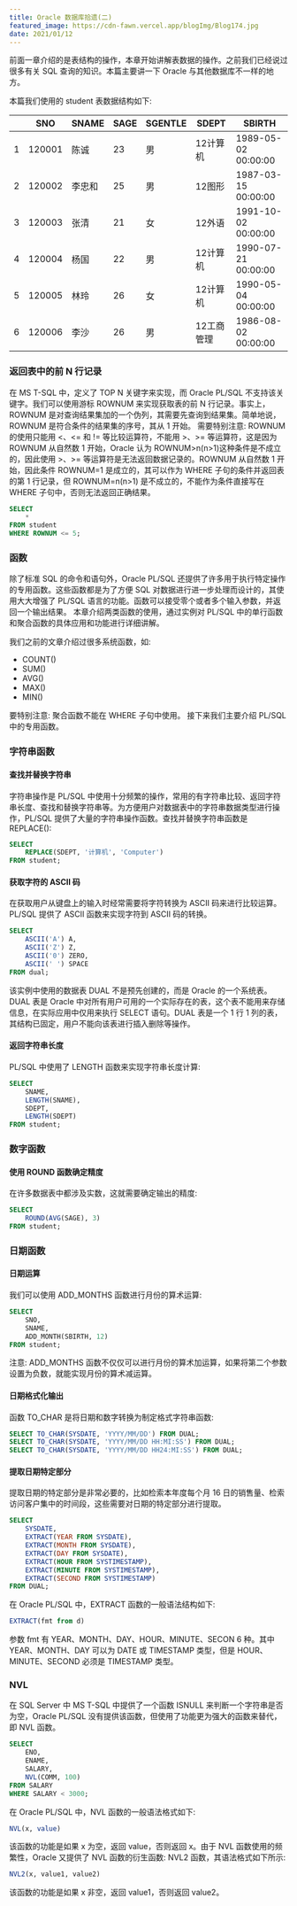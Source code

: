 ```yaml
---
title: Oracle 数据库拾遗(二)
featured_image: https://cdn-fawn.vercel.app/blogImg/Blog174.jpg
date: 2021/01/12
---
```


前面一章介绍的是表结构的操作，本章开始讲解表数据的操作。之前我们已经说过很多有关 SQL 查询的知识。本篇主要讲一下 Oracle 与其他数据库不一样的地方。

本篇我们使用的 student 表数据结构如下: 

|   | SNO    | SNAME  | SAGE | SGENTLE | SDEPT      | SBIRTH              |
|---|--------|--------|------|---------|------------|---------------------|
| 1 | 120001 | 陈诚   | 23   | 男      | 12计算机 | 1989-05-02 00:00:00 |
| 2 | 120002 | 李忠和 | 25   | 男      | 12图形     | 1987-03-15 00:00:00 |
| 3 | 120003 | 张清   | 21   | 女      | 12外语     | 1991-10-02 00:00:00 |
| 4 | 120004 | 杨国   | 22   | 男      | 12计算机 | 1990-07-21 00:00:00 |
| 5 | 120005 | 林玲   | 26   | 女      | 12计算机   | 1990-05-04 00:00:00 |
| 6 | 120006 | 李沙   | 26   | 男      | 12工商管理 | 1986-08-02 00:00:00 |

### 返回表中的前 N 行记录
在 MS T-SQL 中，定义了 TOP N 关键字来实现，而 Oracle PL/SQL 不支持该关键字。我们可以使用游标 ROWNUM 来实现获取表的前 N 行记录。事实上，ROWNUM 是对查询结果集加的一个伪列，其需要先查询到结果集。简单地说，ROWNUM 是符合条件的结果集的序号，其从 1 开始。
需要特别注意: ROWNUM 的使用只能用 <、<= 和 != 等比较运算符，不能用 >、>= 等运算符，这是因为 ROWNUM 从自然数 1 开始，Oracle 认为 ROWNUM>n(n>1)这种条件是不成立的，因此使用 >、>= 等运算符是无法返回数据记录的。ROWNUM 从自然数 1 开始，因此条件 ROWNUM=1 是成立的，其可以作为 WHERE 子句的条件并返回表的第 1 行记录，但 ROWNUM=n(n>1) 是不成立的，不能作为条件直接写在 WHERE 子句中，否则无法返回正确结果。
``` sql
SELECT 
    *
FROM student
WHERE ROWNUM <= 5;
```

### 函数
除了标准 SQL 的命令和语句外，Oracle PL/SQL 还提供了许多用于执行特定操作的专用函数。这些函数都是为了方便 SQL 对数据进行进一步处理而设计的，其使用大大增强了 PL/SQL 语言的功能。函数可以接受零个或者多个输入参数，并返回一个输出结果。
本章介绍两类函数的使用，通过实例对 PL/SQL 中的单行函数和聚合函数的具体应用和功能进行详细讲解。

我们之前的文章介绍过很多系统函数，如: 
- COUNT()
- SUM()
- AVG()
- MAX()
- MIN()

要特别注意: 聚合函数不能在 WHERE 子句中使用。
接下来我们主要介绍 PL/SQL 中的专用函数。

### 字符串函数
#### 查找并替换字符串
字符串操作是 PL/SQL 中使用十分频繁的操作，常用的有字符串比较、返回字符串长度、查找和替换字符串等。为方便用户对数据表中的字符串数据类型进行操作，PL/SQL 提供了大量的字符串操作函数。查找并替换字符串函数是 REPLACE(): 
``` sql
SELECT 
    REPLACE(SDEPT, '计算机', 'Computer')
FROM student;
```

#### 获取字符的 ASCII 码
在获取用户从键盘上的输入时经常需要将字符转换为 ASCII 码来进行比较运算。PL/SQL 提供了 ASCII 函数来实现字符到 ASCII 码的转换。
``` sql
SELECT 
    ASCII('A') A, 
    ASCII('Z') Z, 
    ASCII('0') ZERO, 
    ASCII(' ') SPACE
FROM dual;
```

该实例中使用的数据表 DUAL 不是预先创建的，而是 Oracle 的一个系统表。DUAL 表是 Oracle 中对所有用户可用的一个实际存在的表，这个表不能用来存储信息，在实际应用中仅用来执行 SELECT 语句。DUAL 表是一个 1 行 1 列的表，其结构已固定，用户不能向该表进行插入删除等操作。

#### 返回字符串长度
PL/SQL 中使用了 LENGTH 函数来实现字符串长度计算: 
``` sql
SELECT 
    SNAME,
    LENGTH(SNAME),
    SDEPT,
    LENGTH(SDEPT)
FROM student;
```

### 数字函数
#### 使用 ROUND 函数确定精度
在许多数据表中都涉及实数，这就需要确定输出的精度: 
``` sql
SELECT 
    ROUND(AVG(SAGE), 3)
FROM student;
```

### 日期函数
#### 日期运算
我们可以使用 ADD_MONTHS 函数进行月份的算术运算: 
``` sql
SELECT
    SNO,
    SNAME,
    ADD_MONTH(SBIRTH, 12)
FROM student;
```

注意: ADD_MONTHS 函数不仅仅可以进行月份的算术加运算，如果将第二个参数设置为负数，就能实现月份的算术减运算。

#### 日期格式化输出
函数 TO_CHAR 是将日期和数字转换为制定格式字符串函数: 
``` sql
SELECT TO_CHAR(SYSDATE, 'YYYY/MM/DD') FROM DUAL;
SELECT TO_CHAR(SYSDATE, 'YYYY/MM/DD HH:MI:SS') FROM DUAL;
SELECT TO_CHAR(SYSDATE, 'YYYY/MM/DD HH24:MI:SS') FROM DUAL;
```

#### 提取日期特定部分
提取日期的特定部分是非常必要的，比如检索本年度每个月 16 日的销售量、检索访问客户集中的时间段，这些需要对日期的特定部分进行提取。
``` sql
SELECT 
	SYSDATE,
	EXTRACT(YEAR FROM SYSDATE),
	EXTRACT(MONTH FROM SYSDATE),
	EXTRACT(DAY FROM SYSDATE),
	EXTRACT(HOUR FROM SYSTIMESTAMP),
	EXTRACT(MINUTE FROM SYSTIMESTAMP),
	EXTRACT(SECOND FROM SYSTIMESTAMP)
FROM DUAL;
```

在 Oracle PL/SQL 中，EXTRACT 函数的一般语法结构如下: 
``` sql
EXTRACT(fmt from d)
```

参数 fmt 有 YEAR、MONTH、DAY、HOUR、MINUTE、SECON 6 种。其中 YEAR、MONTH、DAY 可以为 DATE 或 TIMESTAMP 类型，但是 HOUR、MINUTE、SECOND 必须是 TIMESTAMP 类型。

### NVL
在 SQL Server 中 MS T-SQL 中提供了一个函数 ISNULL 来判断一个字符串是否为空，Oracle PL/SQL 没有提供该函数，但使用了功能更为强大的函数来替代，即 NVL 函数。
``` sql
SELECT 
	ENO,
	ENAME,
	SALARY,
	NVL(COMM, 100)
FROM SALARY
WHERE SALARY < 3000;
```

在 Oracle PL/SQL 中，NVL 函数的一般语法格式如下: 
``` sql
NVL(x, value)
```

该函数的功能是如果 x 为空，返回 value，否则返回 x。由于 NVL 函数使用的频繁性，Oracle 又提供了 NVL 函数的衍生函数: NVL2 函数，其语法格式如下所示: 
``` sql
NVL2(x, value1, value2)
```

该函数的功能是如果 x 非空，返回 value1，否则返回 value2。